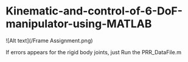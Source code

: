 # Kinematic-and-control-of-6-DoF-manipulator-using-MATLAB

![Alt text](/Frame Assignment.png)

If errors appears for the rigid body joints, just Run the PRR_DataFile.m

